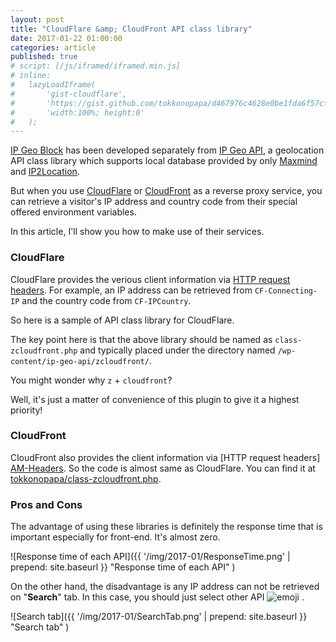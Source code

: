 ```yaml
---
layout: post
title: "CloudFlare &amp; CloudFront API class library"
date: 2017-01-22 01:00:00
categories: article
published: true
# script: [/js/iframed/iframed.min.js]
# inline:
# 	lazyLoadIframe(
# 		'gist-cloudflare',
# 		'https://gist.github.com/tokkonopapa/d467976c4628e0be1fda6f57cf721c21.js',
# 		'width:100%; height:0'
# 	);
---
```


[IP Geo Block][IP-Geo-Block] has been developed separately from 
[IP Geo API][IP-Geo-API], a geolocation API class library which 
supports local database provided by only [Maxmind][Maxmind] and 
[IP2Location][IP2Location].

But when you use [CloudFlare][CloudFlare] or [CloudFront][CloudFront] as a 
reverse proxy service, you can retrieve a visitor's IP address and country 
code from their special offered environment variables.

In this article, I'll show you how to make use of their services.

<!--more-->

### CloudFlare ###

CloudFlare provides the verious client information via 
[HTTP request headers][CF-Headers]. For example, an IP address can be 
retrieved from `CF-Connecting-IP` and the country code from `CF-IPCountry`.

So here is a sample of API class library for CloudFlare.

<!--<div id="gist-cloudflare"></div>-->
<script src="https://gist.github.com/tokkonopapa/d467976c4628e0be1fda6f57cf721c21.js"></script>

The key point here is that the above library should be named as 
`class-zcloudfront.php` and typically placed under the directory 
named `/wp-content/ip-geo-api/zcloudfront/`.

You might wonder why `z` + `cloudfront`?

Well, it's just a matter of convenience of this plugin to give it 
a highest priority!

### CloudFront ###

CloudFront also provides the client information via [HTTP request headers]
[AM-Headers]. So the code is almost same as CloudFlare. You can find it at 
[tokkonopapa/class-zcloudfront.php][AM-ClassLib].

### Pros and Cons ###

The advantage of using these libraries is definitely the response time that 
is important especially for front-end. It's almost zero.

![Response time of each API]({{ '/img/2017-01/ResponseTime.png' | prepend: site.baseurl }}
 "Response time of each API"
)

On the other hand, the disadvantage is any IP address can not be retrieved 
on "**Search**" tab. In this case, you should just select other API 
<span class="emoji">
![emoji](https://assets-cdn.github.com/images/icons/emoji/unicode/1f60c.png)
</span>.

![Search tab]({{ '/img/2017-01/SearchTab.png' | prepend: site.baseurl }}
 "Search tab"
)

[IP-Geo-Block]: https://wordpress.org/plugins/ip-geo-block/ "WordPress › IP Geo Block « WordPress Plugins"
[IP-Geo-API]:   https://github.com/tokkonopapa/WordPress-IP-Geo-API "tokkonopapa/WordPress-IP-Geo-API: A class library combined with WordPress plugin IP Geo Block to handle geo-location database of Maxmind and IP2Location."
[Maxmind]:      https://www.maxmind.com/ "IP Geolocation and Online Fraud Prevention | MaxMind"
[IP2Location]:  http://www.ip2location.com/ "IP Address to Identify Geolocation Information"
[CloudFlare]:   https://www.cloudflare.com/ "Cloudflare - The Web Performance & Security Company | Cloudflare"
[CloudFront]:   https://aws.amazon.com/cloudfront/ "Amazon CloudFront – Content Delivery Network (CDN)"
[CF-Headers]:   https://support.cloudflare.com/hc/en-us/articles/200170986-How-does-CloudFlare-handle-HTTP-Request-headers- "How does CloudFlare handle HTTP Request headers? &ndash; Cloudflare Support"
[AM-Headers]:   http://docs.aws.amazon.com/AmazonCloudFront/latest/DeveloperGuide/RequestAndResponseBehaviorCustomOrigin.html "Request and Response Behavior for Custom Origins - Amazon CloudFront"
[CF-ClassLib]:  https://gist.github.com/tokkonopapa/d467976c4628e0be1fda6f57cf721c21 "IP Geo Block api class library for CloudFlare"
[AM-ClassLib]:  https://gist.github.com/tokkonopapa/15c2175870ad646f6989efbe59a1e211 "IP Geo Block api class library for CloudFront"
